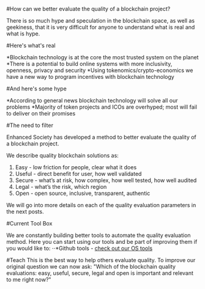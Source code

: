#How can we better evaluate the quality of a blockchain project?

There is so much hype and speculation in the blockchain space, as well as geekiness, that it is very difficult for anyone to understand what is real and what is hype.

#Here's what's real

*Blockchain technology is at the core the most trusted system on the planet
*There is a potential to build online systems with more inclusivity, openness, privacy and security
*Using tokenomics/crypto-economics we have a new way to program incentives with blockchain technology

#And here's some hype

*According to general news blockchain technology will solve all our problems
*Majority of token projects and ICOs are overhyped; most will fail to deliver on their promises

#The need to filter

Enhanced Society has developed a method to better evaluate the quality of a blockchain project.

We describe quality blockchain solutions as:

1. Easy - low friction for people, clear what it does
2. Useful - direct benefit for user, how well validated
3. Secure - what’s at risk, how complex, how well tested, how well audited
4. Legal - what’s the risk, which region
5. Open - open source, inclusive, transparent, authentic 

We will go into more details on each of the quality evaluation parameters in the next posts.

#Current Tool Box

We are constantly building better tools to automate the quality evaluation method. Here you can start using our tools and be part of improving them if you would like to:
⋅⋅*Github tools - [check out our OS tools](https://github.com/enhancedsociety)


#Teach
This is the best way to help others evaluate quality. To improve our original question we can now ask: 
"Which of the blockchain quality evaluations: easy, useful, secure, legal and open is important and relevant to me right now?"
